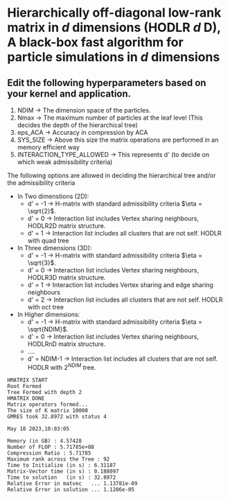 # Hierarchically off-diagonal low-rank matrix in $d$ dimensions (HODLR $d$ D), A black-box fast algorithm for particle simulations in $d$ dimensions
## Edit the following hyperparameters based on your kernel and application.    
1) NDIM -> The dimension space of the particles.  
1) Nmax -> The maximum number of particles at the leaf level (This decides the depth of the hierarchical tree)  
3) eps_ACA -> Accuracy in compression by ACA  
4) SYS_SIZE -> Above this size the matrix operations are performed in an memory efficient way   
5) INTERACTION_TYPE_ALLOWED -> This represents d' (to decide on which weak admissibility criteria)   
      
The following options are allowed in deciding the hierarchical tree and/or the admissibility criteria   
- In Two dimenstions ($2$D):  
    * d' = -1 -> H-matrix with standard admissibility criteria $\eta = \sqrt{2}$.
    * d' = 0 -> Interaction list includes Vertex sharing neighbours, HODLR2D matrix structure.
    * d' = 1 -> Interaction list includes all clusters that are not self. HODLR with quad tree 
- In Three dimensions ($3$D):
    * d' = -1 -> H-matrix with standard admissibility criteria $\eta = \sqrt{3}$.
    * d' = 0 -> Interaction list includes Vertex sharing neighbours, HODLR3D matrix structure.
    * d' = 1 -> Interaction list includes Vertex sharing and edge sharing neighbours
    * d' = 2 -> Interaction list includes all clusters that are not self. HODLR with oct tree    
- In Higher dimensions:    
    * d' = -1 -> H-matrix with standard admissibility criteria $\eta = \sqrt{NDIM}$.
    * d' = 0 -> Interaction list includes Vertex sharing neighbours, HODLRnD matrix structure.
    * ....
    * d' = NDIM-1 -> Interaction list includes all clusters that are not self. HODLR with $2^{NDIM}$ tree.
```
HMATRIX START
Root Formed
Tree Formed with depth 2
HMATRIX DONE
Matrix operators formed...
The size of K matrix 10000
GMRES took 32.8972 with status 4

May 18 2023,10:03:05

Memory (in GB) : 4.57428
Number of FLOP : 5.71785e+08
Compression Ratio : 5.71785
Maximum rank across the Tree : 92
Time to Initialize (in s) : 6.31187
Matrix-Vector time (in s) : 0.188097
Time to solution   (in s) : 32.8972
Relative Error in matvec   ... 1.13781e-09
Relative Error in solution ... 1.1206e-05
```
